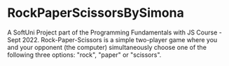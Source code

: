 # RockPaperScissorsBySimona
A SoftUni Project part of the Programming Fundamentals with JS Course - Sept 2022. Rock-Paper-Scissors is a simple two-player game where you and your opponent (the computer) simultaneously choose one of the following three options: "rock", "paper" or "scissors". 
